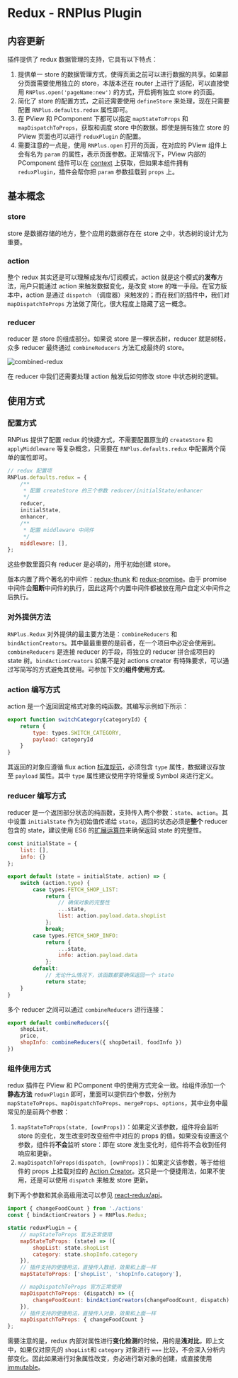 # Redux - RNPlus Plugin

## 内容更新

插件提供了 redux 数据管理的支持，它具有以下特点：

1. 提供单一 store 的数据管理方式，使得页面之前可以进行数据的共享。如果部分页面需要使用独立的 store，本版本还在 router 上进行了适配，可以直接使用 `RNPlus.open('pageName:new')` 的方式，开启拥有独立 store 的页面。
1. 简化了 store 的配置方式，之前还需要使用 `defineStore` 来处理，现在只需要配置 `RNPlus.defaults.redux` 属性即可。
1. 在 PView 和 PComponent 下都可以指定 `mapStateToProps` 和 `mapDispatchToProps`，获取和调度 store 中的数据。即使是拥有独立 store 的 PView 页面也可以进行 `reduxPlugin` 的配置。
1. 需要注意的一点是，使用 `RNPlus.open` 打开的页面，在对应的 PView 组件上会有名为 `param` 的属性，表示页面参数。正常情况下，PView 内部的 PComponent 组件可以在 [context](https://facebook.github.io/react/docs/context.html) 上获取，但如果本组件拥有 `reduxPlugin`，插件会帮你把 `param` 参数挂载到 `props` 上。

## 基本概念

### store

store 是数据存储的地方，整个应用的数据存在在 store 之中，状态树的设计尤为重要。

### action

整个 redux 其实还是可以理解成发布/订阅模式，action 就是这个模式的**发布**方法，用户只能通过 action 来触发数据变化，是改变 store 的唯一手段。在官方版本中，action 是通过 `dispatch` （调度器）来触发的；而在我们的插件中，我们对 `mapDispatchToProps` 方法做了简化，很大程度上隐藏了这一概念。

### reducer

reducer 是 store 的组成部分。如果说 store 是一棵状态树，reducer 就是树枝，众多 reducer 最终通过 `combineReducers` 方法汇成最终的 store。

![combined-redux](http://7xinjg.com1.z0.glb.clouddn.com/combined-redux.png)

在 reducer 中我们还需要处理 action 触发后如何修改 store 中状态树的逻辑。

## 使用方式

### 配置方式

RNPlus 提供了配置 redux 的快捷方式，不需要配置原生的 `createStore` 和 `applyMiddleware` 等复杂概念，只需要在 `RNPlus.defaults.redux` 中配置两个简单的属性即可。

```js
// redux 配置项
RNPlus.defaults.redux = {
    /**
     * 配置 createStore 的三个参数 reducer/initialState/enhancer
     */
    reducer,
    initialState,
    enhancer,
    /**
     * 配置 middleware 中间件
     */
    middleware: [],
};
```

这些参数里面只有 reducer 是必填的，用于初始创建 store。

版本内置了两个著名的中间件：[redux-thunk](https://github.com/gaearon/redux-thunk) 和 [redux-promise](https://github.com/acdlite/redux-promise)。由于 promise 中间件会**阻断**中间件的执行，因此这两个内置中间件都被放在用户自定义中间件之后执行。

### 对外提供方法

`RNPlus.Redux` 对外提供的最主要方法是：`combineReducers` 和 `bindActionCreators`。其中最最重要的是前者，在一个项目中必定会使用到。`combineReducers` 是连接 reducer 的手段，将独立的 reducer 拼合成项目的 state 树。`bindActionCreators` 如果不是对 actions creator 有特殊要求，可以通过写简写的方式避免其使用。可参加下文的**组件使用方式**。

### action 编写方式

action 是一个返回固定格式对象的纯函数。其编写示例如下所示：

```js
export function switchCategory(categoryId) {
    return {
        type: types.SWITCH_CATEGORY,
        payload: categoryId
    }
}
```

其返回的对象应遵循 flux action [标准规范](https://github.com/acdlite/flux-standard-action)，必须包含 `type` 属性，数据建议存放至 `payload` 属性。其中 `type` 属性建议使用字符常量或 Symbol 来进行定义。

### reducer 编写方式

reducer 是一个返回部分状态的纯函数，支持传入两个参数：`state`、`action`。其中设置 `initialState` 作为初始值传递给 `state`，返回的状态必须是**整个** reducer 包含的 state，建议使用 ES6 的[扩展运算符](http://es6.ruanyifeng.com/#docs/object#对象的扩展运算符)来确保返回 state 的完整性。

```js
const initialState = {
    list: [],
    info: {}
};

export default (state = initialState, action) => {
    switch (action.type) {
        case types.FETCH_SHOP_LIST:
            return {
                // 确保对象的完整性
                ...state,
                list: action.payload.data.shopList
            };
            break;
        case types.FETCH_SHOP_INFO:
            return {
                ...state,
                info: action.payload.data
            };
        default:
            // 无论什么情况下，该函数都要确保返回一个 state
            return state;
    }
}
```

多个 reducer 之间可以通过 `combineReducers` 进行连接：

```js
export default combineReducers({
    shopList,
    price,
    shopInfo: combineReducers({ shopDetail, foodInfo })
})
```

### 组件使用方式

redux 插件在 PView 和 PComponent 中的使用方式完全一致。给组件添加一个**静态方法** `reduxPlugin` 即可，里面可以提供四个参数，分别为 `mapStateToProps`、`mapDispatchToProps`、`mergeProps`、`options`，其中业务中最常见的是前两个参数：

1. `mapStateToProps(state, [ownProps])`：如果定义该参数，组件将会监听 store 的变化，发生改变时改变组件中对应的 props 的值。如果没有设置这个参数，组件将**不会**监听 store：即在 store 发生变化时，组件将不会收到任何响应和更新。
2. `mapDispatchToProps(dispatch, [ownProps])`：如果定义该参数，等于给组件的 props 上挂载对应的 [Action Creator](http://cn.redux.js.org/docs/Glossary.html#action-creator)。这只是一个便捷用法，如果不使用，还是可以使用 `dispatch` 来触发 store 更新。

剩下两个参数和其余高级用法可以参见 [react-redux/api](http://cn.redux.js.org/docs/react-redux/api.html)。

```js
import { changeFoodCount } from './actions'
const { bindActionCreators } = RNPlus.Redux;

static reduxPlugin = {
    // mapStateToProps 官方正常使用
    mapStateToProps: (state) => ({
        shopList: state.shopList
        category: state.shopInfo.category
    }),
    // 插件支持的便捷用法，直接传入数组，效果和上面一样
    mapStateToProps: ['shopList', 'shopInfo.category'],

    // mapDispatchToProps 官方正常使用
    mapDispatchToProps: (dispatch) => ({
        changeFoodCount: bindActionCreators(changeFoodCount, dispatch)
    }),
    // 插件支持的便捷用法，直接传入对象，效果和上面一样
    mapDispatchToProps: { changeFoodCount }
};
```


需要注意的是，redux 内部对属性进行**变化检测**的时候，用的是**浅对比**，即上文中，如果仅对原先的 `shopList`和 `category` 对象进行 `===` 比较，不会深入分析内部变化。因此如果进行对象属性改变，务必进行新对象的创建，或直接使用 [immutable](https://github.com/facebook/immutable-js)。
